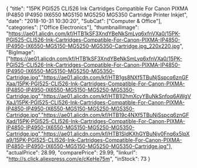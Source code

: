 {
	"title": "15PK PGI525 CLI526 Ink Cartridges Compatible For Canon PIXMA IP4850 IP4950 IX6550 MG5150 MG5250 MG5350 Cartridge Printer Inkjet",
	"date": "2018-10-31 10:30:20",
	"SubCat": ["Computer & Office"],
	"categories": ["Office Electronics"],
	"thumbnailImage": "https://ae01.alicdn.com/kf/HTB1kSF3XndYBeNkSmLyq6xfnVXa0/15PK-PGI525-CLI526-Ink-Cartridges-Compatible-For-Canon-PIXMA-IP4850-IP4950-IX6550-MG5150-MG5250-MG5350-Cartridge.jpg_220x220.jpg",
	"BigImage": ["https://ae01.alicdn.com/kf/HTB1kSF3XndYBeNkSmLyq6xfnVXa0/15PK-PGI525-CLI526-Ink-Cartridges-Compatible-For-Canon-PIXMA-IP4850-IP4950-IX6550-MG5150-MG5250-MG5350-Cartridge.jpg","https://ae01.alicdn.com/kf/HTB1gs8NXf5TBuNjSspcq6znGFXaa/15PK-PGI525-CLI526-Ink-Cartridges-Compatible-For-Canon-PIXMA-IP4850-IP4950-IX6550-MG5150-MG5250-MG5350-Cartridge.jpg","https://ae01.alicdn.com/kf/HTB1l2hmXcyYBuNkSnfoq6AWgVXaJ/15PK-PGI525-CLI526-Ink-Cartridges-Compatible-For-Canon-PIXMA-IP4850-IP4950-IX6550-MG5150-MG5250-MG5350-Cartridge.jpg","https://ae01.alicdn.com/kf/HTB19c4NXf5TBuNjSspcq6znGFXad/15PK-PGI525-CLI526-Ink-Cartridges-Compatible-For-Canon-PIXMA-IP4850-IP4950-IX6550-MG5150-MG5250-MG5350-Cartridge.jpg","https://ae01.alicdn.com/kf/HTB1SldKXhGYBuNjy0Fnq6x5lpXa9/15PK-PGI525-CLI526-Ink-Cartridges-Compatible-For-Canon-PIXMA-IP4850-IP4950-IX6550-MG5150-MG5250-MG5350-Cartridge.jpg"],
	"actualPrice": 28.99,
	"comparePrice": 29.99,
	"linkurl": "http://s.click.aliexpress.com/e/cKeHe75m",
	"inStock": 73
}
